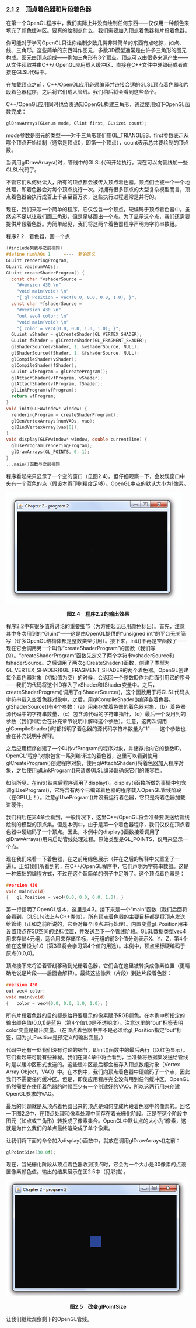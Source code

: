 ### 2.1.2　顶点着色器和片段着色器

在第一个OpenGL程序中，我们实际上并没有绘制任何东西——仅仅用一种颜色来填充了颜色缓冲区。要真的绘制点什么，我们需要加入顶点着色器和片段着色器。

你可能对于学习OpenGL只让你绘制少数几类非常简单的东西有点吃惊，如点、线、三角形。这些简单的东西叫作图元，多数3D模型通常是由许多三角形的图元构成。图元由顶点组成——例如三角形有3个顶点。顶点可以由很多来源产生——从文件读取并由C++/ OpenGL应用载入缓冲区、直接在C++文件中硬编码或者直接在GLSL代码中。

在加载顶点之前，C++/OpenGL应用必须编译并链接合适的GLSL顶点着色器和片段着色器程序，之后将它们载入管线。我们稍后将会看到这些命令。

C++/OpenGL应用同时也负责通知OpenGL构建三角形，通过使用如下OpenGL函数完成：

```c
glDrawArrays(GLenum mode, Glint first, GLsizei count);
```

mode参数是图元的类型——对于三角形我们用GL_TRIANGLES。first参数表示从哪个顶点开始绘制（通常是顶点0，即第一个顶点），count表示总共要绘制的顶点数。

当调用glDrawArrays()时，管线中的GLSL代码开始执行。现在可以向管线加一些GLSL代码了。

不管它们从何处读入，所有的顶点都会被传入顶点着色器。顶点们会被一个一个地处理，即着色器会对每个顶点执行一次。对拥有很多顶点的大型复杂模型而言，顶点着色器会执行成百上千甚至百万次，这些执行过程通常是并行的。

现在，我们来写一个简单的程序，它仅包含一个顶点，硬编码于顶点着色器中。虽然这不足以让我们画三角形，但是足够画出一个点。为了显示这个点，我们还需要提供片段着色器。为简单起见，我们将这两个着色器程序声明为字符串数组。

程序2.2　着色器，画一个点

```c
(#include列表与之前相同)
#define numVAOs 1     ⇽---　新的定义
GLuint renderingProgram;      
GLuint vao[numVAOs];
GLuint createShaderProgram() { 
  const char *vshaderSource = 
    "#version 430 \n" 
    "void main(void) \n" 
    "{ gl_Position = vec4(0.0, 0.0, 0.0, 1.0); }"; 
  const char *fshaderSource = 
    "#version 430 \n" 
    "out vec4 color; \n"
    "void main(void) \n" 
    "{ color = vec4(0.0, 0.0, 1.0, 1.0); }"; 
  GLuint vShader = glCreateShader(GL_VERTEX_SHADER); 
  GLuint fShader = glCreateShader(GL_FRAGMENT_SHADER); 
  glShaderSource(vShader, 1, &vshaderSource, NULL); 
  glShaderSource(fShader, 1, &fshaderSource, NULL); 
  glCompileShader(vShader); 
  glCompileShader(fShader); 
  GLuint vfProgram = glCreateProgram(); 
  glAttachShader(vfProgram, vShader); 
  glAttachShader(vfProgram, fShader); 
  glLinkProgram(vfProgram); 
  return vfProgram;
}
void init(GLFWwindow* window) { 
  renderingProgram = createShaderProgram(); 
  glGenVertexArrays(numVAOs, vao); 
  glBindVertexArray(vao[0]);
}
void display(GLFWwindow* window, double currentTime) { 
  glUseProgram(renderingProgram); 
  glDrawArrays(GL_POINTS, 0, 1);
}
...main()函数与之前相同
```

程序看起来只显示了一个空的窗口（见图2.4）。但仔细观察一下，会发现窗口中央有一个蓝色的点（假设本页印刷精度足够）。OpenGL中点的默认大小为1像素。

![40.png](../images/40.png)
<center class="my_markdown"><b class="my_markdown">图2.4　程序2.2的输出效果</b></center>

程序2.2中有很多值得讨论的重要细节（为方便起见已用颜色标出）。首先，注意其中多次用到的“Gluint”——这是由OpenGL提供的“unsigned int”的平台无关简写（许多OpenGL结构体都是整数类型引用）。接下来，init()不再是空函数了——现在它会调用另一个叫作“createShaderProgram”的函数（我们写的）。“createShaderProgram”函数先定义了两个字符串vshaderSource和fshaderSource。之后调用了两次glCreateShader()函数，创建了类型为GL_VERTEX_SHADER和GL_FRAGMENT_SHADER的两个着色器。OpenGL创建每个着色器对象（初始值为空）的时候，会返回一个整数ID作为后面引用它的序号——我们的代码将这个ID存入了vShader和fShader变量中。之后，createShaderProgram()调用了glShaderSource()，这个函数用于将GLSL代码从字符串载入空着色器对象中。之后，用glCompileShader()编译各着色器。glShaderSource()有4个参数：（a）用来存放着色器的着色器对象，（b）着色器源代码中的字符串数量，（c）包含源代码的字符串指针，（d）最后一个没用到的参数（我们稍后会在补充章节说明中解释这个参数）。注意，这两次调用glCompileShader()时都指明了着色器的源代码字符串数量为“1”——这个参数也会在补充说明中解释。

之后应用程序创建了一个叫作vfProgram的程序对象，并储存指向它的整数ID。OpenGL“程序”对象包含一系列编译过的着色器，这里可以看到使用glCreateProgram()创建程序对象，使用glAttachShader()将着色器加入程序对象，之后使用glLinkProgram()来请求GLSL编译器确保它们的兼容性。

如前所见，在init()结束后程序调用了display()。display()函数所做的事情中包含调glUseProgram()，它将含有两个已编译着色器的程序载入OpenGL管线阶段（在GPU上！）。注意glUseProgram()并没有运行着色器，它只是将着色器加载进硬件。

我们稍后在第4章会看到，一般情况下，这里C++/OpenGL将会准备要发送给管线绘制的模型的顶点集。但是本例中，由于是第一个着色器程序，我们仅仅在顶点着色器中硬编码了一个顶点。因此，本例中的display()函数接着调用了glDrawArrays()用来启动管线处理过程。原始类型是GL_POINTS，仅用来显示一个点。

现在我们来看一下着色器，在之前用绿色展示（并在之后的解释中又重复了一遍）。正如我们所看到的，在C++/OpenGL程序中，它们声明为字符串数组。这是一种笨拙的编程方式，不过在这个超简单的例子中足够了。这个顶点着色器是：

```c
#version 430
void main(void)
{   gl_Position = vec4(0.0, 0.0, 0.0, 1.0); }
```

第一行指明了OpenGL版本，这里是4.3。接下来是一个“main”函数（我们后面将会看到，GLSL句法上与C++类似）。所有顶点着色器的主要目标都是将顶点发送给管线（正如之前所说的，它会对每个顶点进行处理）。内置变量gl_Position用来设置顶点在3D空间的坐标位置，并发送至下一个管线阶段。GLSL数据类型vec4用来存储4元组，适合用来存储坐标，4元组的前3个值分别表示X、Y、Z，第4个值在这里设为1.0（第3章将会学习第4个值的用途）。本例中，顶点坐标硬编码于原点(0,0,0)。

顶点接下来将沿着管线移动到光栅着色器，它们会在这里被转换成像素位置（更精确地说是片段——后面会解释）。最终这些像素（片段）到达片段着色器：

```c
#version 430
out vec4 color;
void main(void)
{   color = vec4(0.0, 0.0, 1.0, 1.0); }
```

所有片段着色器的目的都是给将要展示的像素赋予RGB颜色。在本例中所指定的输出颜色值(0,0,1)是蓝色（第4个值1.0是不透明度）。注意这里的“out”标签表明color变量是输出变量。（在顶点着色器中并不是必须给gl_Position指定“out”标签，因为gl_Position是预定义的输出变量。）

代码中还有一处我们没有讨论的细节，即init()函数中的最后两行（以红色显示）。它们看起来可能有些神秘。我们在第4章中将会看到，当准备将数据集发送给管线时是以缓冲区形式发送的。这些缓冲区最后都会被存入顶点数组对象（Vertex Array Object，VAO）中。在本例中，我们向顶点着色器中硬编码了一个点，因此我们不需要任何缓冲区。但是，即使应用程序完全没有用到任何缓冲区，OpenGL仍然需要在使用着色器的时候至少有一个创建好的VAO，所以这两行用来创建OpenGL要求的VAO。

最后的问题就是从顶点着色器出来的顶点是如何变成片段着色器中的像素的。回忆一下图2.2中，在顶点处理和像素处理中间存在着光栅化阶段。正是在这个阶段中图元（如点或三角形）转换成了像素集合。OpenGL中默认点的大小为1像素，这就是为什么我们的单点最终渲染成了单个像素。

让我们将下面的命令加入display()函数中，就放在调用glDrawArrays()之前：

```c
glPointSize(30.0f);
```

现在，当光栅化阶段从顶点着色器收到顶点时，它会为一个大小是30像素的点设置像素颜色值。输出的结果展示在图2.5中（见彩插）。

![41.png](../images/41.png)
<center class="my_markdown"><b class="my_markdown">图2.5　改变glPointSize</b></center>

让我们继续观察剩下的OpenGL管线。

